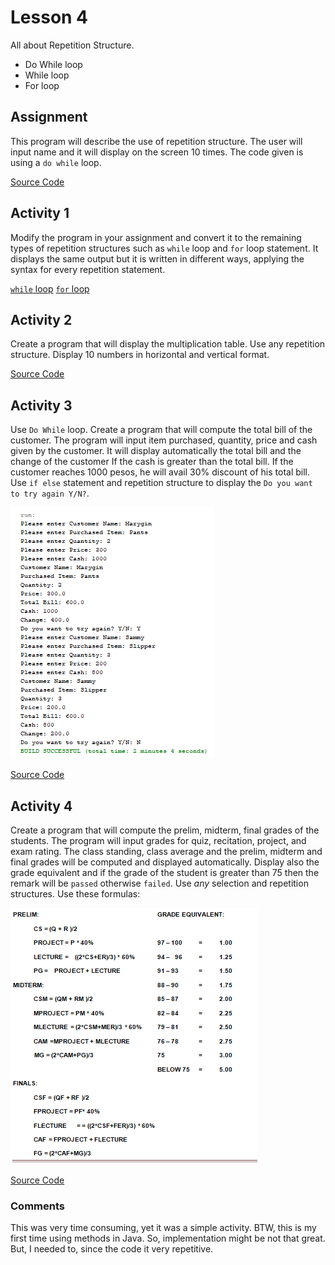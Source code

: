 # Lesson 4

All about Repetition Structure.

- Do While loop
- While loop
- For loop

## Assignment

This program will describe the use of repetition structure. The user will input name and it will display on the screen 10 times. The code given is using a `do while` loop.

[Source Code](/src/lesson5/Nametentimes.java)

## Activity 1

Modify the program in your assignment and convert it to the remaining types of repetition structures such as `while` loop and `for` loop statement. It displays the same output but it is written in different ways, applying the syntax for every repetition statement.

[`while` loop](/src/lesson5/WhileLoop.java)
[`for` loop](/src/lesson5/ForLoop.java)

## Activity 2

Create a program that will display the multiplication table. Use any repetition structure. Display 10 numbers in horizontal and vertical format.

[Source Code](/src/lesson5/MultiplicationTable.java)

## Activity 3

Use `Do While` loop.
Create a program that will compute the total bill of the customer. The program will input item purchased, quantity, price and cash given by the customer. It will display automatically the total bill and the change of the customer If the cash is greater than the total bill. If the customer reaches 1000 pesos, he will avail 30% discount of his total bill. Use `if else` statement and repetition structure to display the `Do you want to try again Y/N?`.

![Example](image-1.png)

[Source Code](/src/lesson5/BillCalculator.java)

## Activity 4

Create a program that will compute the prelim, midterm, final grades of the students. The program will input grades for quiz, recitation, project, and exam rating. The class standing, class average and the prelim, midterm and final grades will be computed and displayed automatically. Display also the grade equivalent and if the grade of the student is greater than 75 then the remark will be `passed` otherwise `failed`. Use *any* selection and repetition structures. Use these formulas:

![formulas for activity 4](image.png)

[Source Code](/src/lesson5/GradeCalculator.java)

### Comments

This was very time consuming, yet it was a simple activity.
BTW, this is my first time using methods in Java. So, implementation might be not that great.
But, I needed to, since the code it very repetitive.
